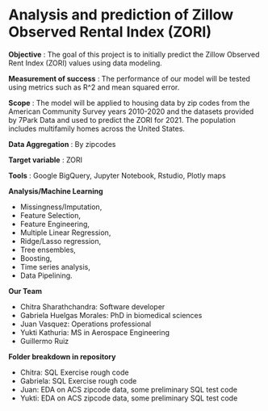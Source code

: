 # Analysis and prediction of Zillow Observed Rental Index (ZORI)

**Objective** : The goal of this project is to initially predict the Zillow Observed Rent Index (ZORI) values using data modeling.

**Measurement of success** : The performance of our model will be tested using metrics such as R^2 and mean squared error.

**Scope** : The model will be applied to housing data by zip codes from the American Community Survey years 2010-2020 and the datasets provided by 7Park Data and used to predict the ZORI for 2021. The population includes multifamily homes across the United States.

**Data Aggregation** : By zipcodes

**Target variable** : ZORI 

**Tools** : Google BigQuery, Jupyter Notebook, Rstudio, Plotly maps

**Analysis/Machine Learning** 
- Missingness/Imputation, 
- Feature Selection, 
- Feature Engineering, 
- Multiple Linear Regression, 
- Ridge/Lasso regression, 
- Tree ensembles, 
- Boosting, 
- Time series analysis, 
- Data Pipelining.

**Our Team**

- Chitra Sharathchandra: Software developer
- Gabriela Huelgas Morales: PhD in biomedical sciences
- Juan Vasquez: Operations professional
- Yukti Kathuria: MS in Aerospace Engineering
- Guillermo Ruiz

**Folder breakdown in repository**

- Chitra: SQL Exercise rough code
- Gabriela: SQL Exercise rough code
- Juan: EDA on ACS zipcode data, some preliminary SQL test code
- Yukti: EDA on ACS zipcode data, some preliminary SQL test code
